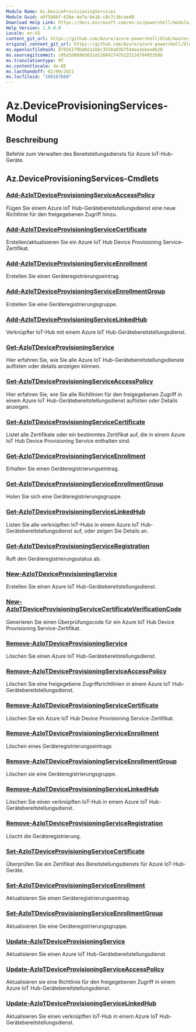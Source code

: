 ```yaml
---
Module Name: Az.DeviceProvisioningServices
Module Guid: a9f5b86f-63be-4e7a-8e16-c8c7c36cae40
Download Help Link: https://docs.microsoft.com/en-us/powershell/module/az.deviceprovisioningservices
Help Version: 1.0.0.0
Locale: en-US
content_git_url: https://github.com/Azure/azure-powershell/blob/master/src/DeviceProvisioningServices/DeviceProvisioningServices/help/Az.DeviceProvisioningServices.md
original_content_git_url: https://github.com/Azure/azure-powershell/blob/master/src/DeviceProvisioningServices/DeviceProvisioningServices/help/Az.DeviceProvisioningServices.md
ms.openlocfilehash: 07856179bd02a1b6c3558a03b7544ae3ebee8620
ms.sourcegitcommit: c05d3d669b5631e526841f47b22513d78495350b
ms.translationtype: MT
ms.contentlocale: de-DE
ms.lasthandoff: 02/09/2021
ms.locfileid: "100167660"
---
```

# Az.DeviceProvisioningServices-Modul
## Beschreibung
Befehle zum Verwalten des Bereitstellungsdiensts für Azure IoT-Hub-Geräte.

## Az.DeviceProvisioningServices-Cmdlets
### [Add-AzIoTDeviceProvisioningServiceAccessPolicy](Add-AzIoTDeviceProvisioningServiceAccessPolicy.md)
Fügen Sie einem Azure IoT Hub-Gerätebereitstellungsdienst eine neue Richtlinie für den freigegebenen Zugriff hinzu.

### [Add-AzIoTDeviceProvisioningServiceCertificate](Add-AzIoTDeviceProvisioningServiceCertificate.md)
Erstellen/aktualisieren Sie ein Azure IoT Hub Device Provisioning Service-Zertifikat.

### [Add-AzIoTDeviceProvisioningServiceEnrollment](Add-AzIoTDeviceProvisioningServiceEnrollment.md)
Erstellen Sie einen Geräteregistrierungseintrag.

### [Add-AzIoTDeviceProvisioningServiceEnrollmentGroup](Add-AzIoTDeviceProvisioningServiceEnrollmentGroup.md)
Erstellen Sie eine Geräteregistrierungsgruppe.

### [Add-AzIoTDeviceProvisioningServiceLinkedHub](Add-AzIoTDeviceProvisioningServiceLinkedHub.md)
Verknüpfter IoT-Hub mit einem Azure IoT Hub-Gerätebereitstellungsdienst.

### [Get-AzIoTDeviceProvisioningService](Get-AzIoTDeviceProvisioningService.md)
Hier erfahren Sie, wie Sie alle Azure IoT Hub-Gerätebereitstellungsdienste auflisten oder details anzeigen können.

### [Get-AzIoTDeviceProvisioningServiceAccessPolicy](Get-AzIoTDeviceProvisioningServiceAccessPolicy.md)
Hier erfahren Sie, wie Sie alle Richtlinien für den freigegebenen Zugriff in einem Azure IoT Hub-Gerätebereitstellungsdienst auflisten oder Details anzeigen.

### [Get-AzIoTDeviceProvisioningServiceCertificate](Get-AzIoTDeviceProvisioningServiceCertificate.md)
Listet alle Zertifikate oder ein bestimmtes Zertifikat auf, die in einem Azure IoT Hub Device Provisioning Service enthalten sind.

### [Get-AzIoTDeviceProvisioningServiceEnrollment](Get-AzIoTDeviceProvisioningServiceEnrollment.md)
Erhalten Sie einen Geräteregistrierungseintrag.

### [Get-AzIoTDeviceProvisioningServiceEnrollmentGroup](Get-AzIoTDeviceProvisioningServiceEnrollmentGroup.md)
Holen Sie sich eine Geräteregistrierungsgruppe.

### [Get-AzIoTDeviceProvisioningServiceLinkedHub](Get-AzIoTDeviceProvisioningServiceLinkedHub.md)
Listen Sie alle verknüpften IoT-Hubs in einem Azure IoT Hub-Gerätebereitstellungsdienst auf, oder zeigen Sie Details an.

### [Get-AzIoTDeviceProvisioningServiceRegistration](Get-AzIoTDeviceProvisioningServiceRegistration.md)
Ruft den Geräteregistrierungsstatus ab.

### [New-AzIoTDeviceProvisioningService](New-AzIoTDeviceProvisioningService.md)
Erstellen Sie einen Azure IoT Hub-Gerätebereitstellungsdienst.

### [New-AzIoTDeviceProvisioningServiceCertificateVerificationCode](New-AzIoTDeviceProvisioningServiceCertificateVerificationCode.md)
Generieren Sie einen Überprüfungscode für ein Azure IoT Hub Device Provisioning Service-Zertifikat.

### [Remove-AzIoTDeviceProvisioningService](Remove-AzIoTDeviceProvisioningService.md)
Löschen Sie einen Azure IoT Hub-Gerätebereitstellungsdienst.

### [Remove-AzIoTDeviceProvisioningServiceAccessPolicy](Remove-AzIoTDeviceProvisioningServiceAccessPolicy.md)
Löschen Sie eine freigegebene Zugriffsrichtlinien in einem Azure IoT Hub-Gerätebereitstellungsdienst.

### [Remove-AzIoTDeviceProvisioningServiceCertificate](Remove-AzIoTDeviceProvisioningServiceCertificate.md)
Löschen Sie ein Azure IoT Hub Device Provisioning Service-Zertifikat.

### [Remove-AzIoTDeviceProvisioningServiceEnrollment](Remove-AzIoTDeviceProvisioningServiceEnrollment.md)
Löschen eines Geräteregistrierungseintrags

### [Remove-AzIoTDeviceProvisioningServiceEnrollmentGroup](Remove-AzIoTDeviceProvisioningServiceEnrollmentGroup.md)
Löschen sie eine Geräteregistrierungsgruppe.

### [Remove-AzIoTDeviceProvisioningServiceLinkedHub](Remove-AzIoTDeviceProvisioningServiceLinkedHub.md)
Löschen Sie einen verknüpften IoT-Hub in einem Azure IoT Hub-Gerätebereitstellungsdienst.

### [Remove-AzIoTDeviceProvisioningServiceRegistration](Remove-AzIoTDeviceProvisioningServiceRegistration.md)
Löscht die Geräteregistrierung.

### [Set-AzIoTDeviceProvisioningServiceCertificate](Set-AzIoTDeviceProvisioningServiceCertificate.md)
Überprüfen Sie ein Zertifikat des Bereitstellungsdiensts für Azure IoT-Hub-Geräte.

### [Set-AzIoTDeviceProvisioningServiceEnrollment](Set-AzIoTDeviceProvisioningServiceEnrollment.md)
Aktualisieren Sie einen Geräteregistrierungseintrag.

### [Set-AzIoTDeviceProvisioningServiceEnrollmentGroup](Set-AzIoTDeviceProvisioningServiceEnrollmentGroup.md)
Aktualisieren Sie eine Geräteregistrierungsgruppe.

### [Update-AzIoTDeviceProvisioningService](Update-AzIoTDeviceProvisioningService.md)
Aktualisieren Sie einen Azure IoT Hub-Gerätebereitstellungsdienst.

### [Update-AzIoTDeviceProvisioningServiceAccessPolicy](Update-AzIoTDeviceProvisioningServiceAccessPolicy.md)
Aktualisieren sie eine Richtlinie für den freigegebenen Zugriff in einem Azure IoT Hub-Gerätebereitstellungsdienst.

### [Update-AzIoTDeviceProvisioningServiceLinkedHub](Update-AzIoTDeviceProvisioningServiceLinkedHub.md)
Aktualisieren Sie einen verknüpften IoT-Hub in einem Azure IoT Hub-Gerätebereitstellungsdienst.

